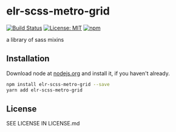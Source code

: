 # elr-scss-metro-grid

[![Build Status](https://travis-ci.com/Beth3346/elr-scss-metro-grid.svg?branch=master)](https://travis-ci.com/Beth3346/elr-scss-metro-grid)
[![License: MIT](https://img.shields.io/badge/License-MIT-yellow.svg)](https://opensource.org/licenses/MIT)
[![npm](https://img.shields.io/npm/dm/elr-scss-metro-grid.svg?style=flat)](https://npmjs.com/package/elr-scss-metro-grid)

a library of sass mixins

## Installation

Download node at [nodejs.org](http://nodejs.org) and install it, if you haven't already.

```sh
npm install elr-scss-metro-grid --save
yarn add elr-scss-metro-grid
```

## License

SEE LICENSE IN LICENSE.md
